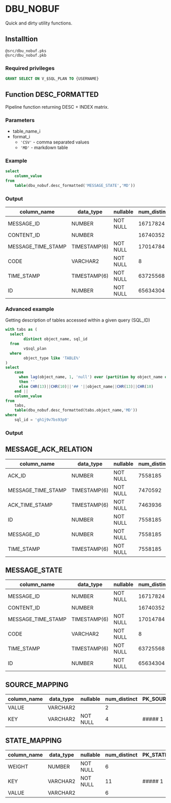 # DBU_NOBUF
Quick and dirty utility functions.

## Installtion
```
@src/dbu_nobuf.pks
@src/dbu_nobuf.pkb
```

### Required privileges
```sql
GRANT SELECT ON V_$SQL_PLAN TO {USERNAME}
```

## Function DESC_FORMATTED
Pipeline function returning DESC + INDEX matrix.

### Parameters 
- table_name_i
- format_i
  - `'CSV'` - comma separated values
  - `'MD'` - markdown table

### Example
```sql
select 
    column_value
from 
    table(dbu_nobuf.desc_formatted('MESSAGE_STATE','MD'))
```

### Output
column_name|data_type|nullable|num_distinct|IDX_FK_MESSAGE_TO_M_STATE|IDX_STATE_CODE_RELATION|PK_MESSAGE_STATE
---|---|---|---|---|---|---
MESSAGE_ID|NUMBER|NOT NULL|16717824|##### 1|##### 1|
CONTENT_ID|NUMBER||16740352||##### 3|
MESSAGE_TIME_STAMP|TIMESTAMP(6)|NOT NULL|17014784|##### 2|##### 2|##### 2
CODE|VARCHAR2|NOT NULL|8||##### 4|
TIME_STAMP|TIMESTAMP(6)|NOT NULL|63725568|||
ID|NUMBER|NOT NULL|65634304|||##### 1


### Advanced example
Getting description of tables accessed within a given query (SQL_ID)

```sql
with tabs as (
  select 
        distinct object_name, sql_id
  from 
        v$sql_plan
  where 
        object_type like 'TABLE%'
)
select 
    case 
      when lag(object_name, 1, 'null') over (partition by object_name order by rownum) = object_name
      then ''
      else CHR(13)||CHR(10)||'## '||object_name||CHR(13)||CHR(10)
    end ||
    column_value
from 
    tabs,
    table(dbu_nobuf.desc_formatted(tabs.object_name,'MD'))
where 
    sql_id = 'gh1j9v7bs93p0'
```

### Output

## MESSAGE_ACK_RELATION
column_name|data_type|nullable|num_distinct|IDX_FK_M_TO_M_RELATION_ACK|IDX_FK_M_TO_M_RELATION_MSG|PK_MESSAGE_RELATION|UQ_MESSAGE_RELATION
---|---|---|---|---|---|---|---
ACK_ID|NUMBER|NOT NULL|7558185|##### 1|||##### 3
MESSAGE_TIME_STAMP|TIMESTAMP(6)|NOT NULL|7470592||##### 2|##### 2|##### 2
ACK_TIME_STAMP|TIMESTAMP(6)|NOT NULL|7463936|##### 2|||##### 4
ID|NUMBER|NOT NULL|7558185|||##### 1|
MESSAGE_ID|NUMBER|NOT NULL|7558185||##### 1||##### 1
TIME_STAMP|TIMESTAMP(6)|NOT NULL|7558185||||

## MESSAGE_STATE
column_name|data_type|nullable|num_distinct|IDX_FK_MESSAGE_TO_M_STATE|IDX_STATE_CODE_RELATION|PK_MESSAGE_STATE
---|---|---|---|---|---|---
MESSAGE_ID|NUMBER|NOT NULL|16717824|##### 1|##### 1|
CONTENT_ID|NUMBER||16740352||##### 3|
MESSAGE_TIME_STAMP|TIMESTAMP(6)|NOT NULL|17014784|##### 2|##### 2|##### 2
CODE|VARCHAR2|NOT NULL|8||##### 4|
TIME_STAMP|TIMESTAMP(6)|NOT NULL|63725568|||
ID|NUMBER|NOT NULL|65634304|||##### 1

## SOURCE_MAPPING
column_name|data_type|nullable|num_distinct|PK_SOURCE_MAPPING
---|---|---|---|---
VALUE|VARCHAR2||2|
KEY|VARCHAR2|NOT NULL|4|##### 1

## STATE_MAPPING
column_name|data_type|nullable|num_distinct|PK_STATE_MAPPING
---|---|---|---|---
WEIGHT|NUMBER|NOT NULL|6|
KEY|VARCHAR2|NOT NULL|11|##### 1
VALUE|VARCHAR2||6|


